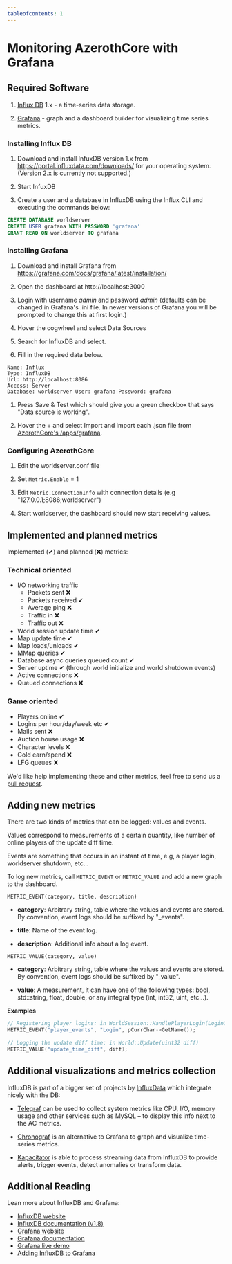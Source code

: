 ```yaml
---
tableofcontents: 1
---
```


# Monitoring AzerothCore with Grafana

## Required Software

1. [Influx DB](https://www.influxdata.com/products/influxdb-overview/) 1.x - a time-series data storage.

1. [Grafana](https://grafana.com/) - graph and a dashboard builder for visualizing time series metrics.

### Installing Influx DB

1. Download and install InfuxDB version 1.x from https://portal.influxdata.com/downloads/ for your operating system. (Version 2.x is currently not supported.)

1. Start InfuxDB

1. Create a user and a database in InfluxDB using the Influx CLI and executing the commands below:

```sql
CREATE DATABASE worldserver
CREATE USER grafana WITH PASSWORD 'grafana'
GRANT READ ON worldserver TO grafana
```

### Installing Grafana

1. Download and install Grafana from https://grafana.com/docs/grafana/latest/installation/

1. Open the dashboard at http://localhost:3000

1. Login with username *admin* and password *admin* (defaults can be changed in Grafana's .ini file. In newer versions of Grafana you will be prompted to change this at first login.)

1. Hover the cogwheel and select Data Sources

1. Search for InfluxDB and select.

1. Fill in the required data below.

```
Name: Influx
Type: InfluxDB
Url: http://localhost:8086
Access: Server
Database: worldserver User: grafana Password: grafana
```

1. Press Save & Test which should give you a green checkbox that says "Data source is working".

1. Hover the + and select Import and import each .json file from [AzerothCore's /apps/grafana](https://github.com/azerothcore/azerothcore-wotlk/tree/master/apps/grafana).

### Configuring AzerothCore

1. Edit the worldserver.conf file

1. Set `Metric.Enable` = 1

1. Edit `Metric.ConnectionInfo` with connection details (e.g "127.0.0.1;8086;worldserver")

1. Start worldserver, the dashboard should now start receiving values.

## Implemented and planned metrics

Implemented (✔) and planned (❌) metrics:

### Technical oriented

* I/O networking traffic
    * Packets sent ❌
    * Packets received ✔
    * Average ping ❌
    * Traffic in ❌
    * Traffic out ❌
* World session update time ✔
* Map update time ✔
* Map loads/unloads ✔
* MMap queries ✔
* Database async queries queued count ✔
* Server uptime ✔ (through world initialize and world shutdown events)
* Active connections ❌
* Queued connections ❌

### Game oriented

* Players online ✔
* Logins per hour/day/week etc ✔
* Mails sent ❌
* Auction house usage ❌
* Character levels ❌
* Gold earn/spend ❌
* LFG queues ❌

We'd like help implementing these and other metrics, feel free to send us a [pull request](https://github.com/azerothcore/azerothcore-wotlk/pulls).

## Adding new metrics

There are two kinds of metrics that can be logged: values and events.

Values correspond to measurements of a certain quantity, like number of online players of the update diff time.

Events are something that occurs in an instant of time, e.g, a player login, worldserver shutdown, etc...

To log new metrics, call `METRIC_EVENT` or `METRIC_VALUE` and add a new graph to the dashboard.

`METRIC_EVENT(category, title, description)`

- **category**: Arbitrary string, table where the values and events are stored. By convention, event logs should be suffixed by "_events".

- **title**: Name of the event log.

- **description**: Additional info about a log event.

`METRIC_VALUE(category, value)`

- **category**: Arbitrary string, table where the values and events are stored. By convention, event logs should be suffixed by "_value".

- **value**: A measurement, it can have one of the following types: bool, std::string, float, double, or any integral type (int, int32, uint, etc...).

**Examples**

```cpp
// Registering player logins: in WorldSession::HandlePlayerLogin(LoginQueryHolder* holder)
METRIC_EVENT("player_events", "Login", pCurrChar->GetName());
  
// Logging the update diff time: in World::Update(uint32 diff)
METRIC_VALUE("update_time_diff", diff);
```

## Additional visualizations and metrics collection

InfluxDB is part of a bigger set of projects by [InfluxData](https://www.influxdata.com/) which integrate nicely with the DB:

- [Telegraf](https://www.influxdata.com/time-series-platform/telegraf/) can be used to collect system metrics like CPU, I/O, memory usage and other services such as MySQL – to display this info next to the AC metrics.

- [Chronograf](https://www.influxdata.com/time-series-platform/chronograf/) is an alternative to Grafana to graph and visualize time-series metrics.

- [Kapacitator](https://www.influxdata.com/time-series-platform/kapacitor/) is able to process streaming data from InfluxDB to provide alerts, trigger events, detect anomalies or transform data.

## Additional Reading

Lean more about InfluxDB and Grafana:

* [InfluxDB website](https://influxdata.com/time-series-platform/influxdb/)
* [InfluxDB documentation (v1.8)](https://docs.influxdata.com/influxdb/v1.8/)
* [Grafana website](http://grafana.org/)
* [Grafana documentation](http://docs.grafana.org/)
* [Grafana live demo](http://play.grafana.org/)
* [Adding InfluxDB to Grafana](http://docs.grafana.org/datasources/influxdb/)

